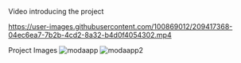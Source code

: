 Video introducing the project

https://user-images.githubusercontent.com/100869012/209417368-04ec6ea7-7b2b-4cd2-8a32-b4d0f4054302.mp4


Project Images
![modaapp](https://user-images.githubusercontent.com/100869012/209417408-f332ea2a-cf70-4807-a482-6a4e0205c272.png)
![modaapp2](https://user-images.githubusercontent.com/100869012/209417414-5fb190a5-6585-435d-90c8-1808d7ff0274.png)
